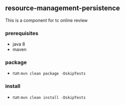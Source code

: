 ## resource-management-persistence

This is a component for tc online review

### prerequisites
  - java 8
  - maven

### package 
  - run `mvn clean package -DskipTests`

### install
  - run `mvn clean install -DskipTests`
